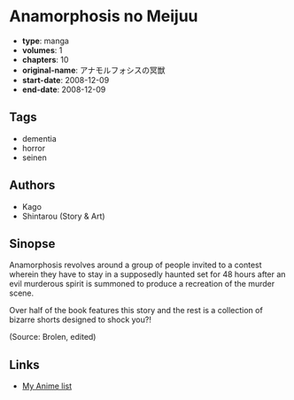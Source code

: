 # Anamorphosis no Meijuu

-   **type**: manga
-   **volumes**: 1
-   **chapters**: 10
-   **original-name**: アナモルフォシスの冥獣
-   **start-date**: 2008-12-09
-   **end-date**: 2008-12-09

## Tags

-   dementia
-   horror
-   seinen

## Authors

-   Kago
-   Shintarou (Story & Art)

## Sinopse

Anamorphosis revolves around a group of people invited to a contest wherein they have to stay in a supposedly haunted set for 48 hours after an evil murderous spirit is summoned to produce a recreation of the murder scene.

Over half of the book features this story and the rest is a collection of bizarre shorts designed to shock you?!

(Source: Brolen, edited)

## Links

-   [My Anime list](https://myanimelist.net/manga/32043/Anamorphosis_no_Meijuu)
